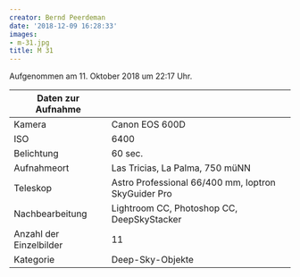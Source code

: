 ```yaml
---
creator: Bernd Peerdeman
date: '2018-12-09 16:28:33'
images:
- m-31.jpg
title: M 31
---
```

Aufgenommen am 11. Oktober 2018 um 22:17 Uhr.

| Daten zur Aufnahme | |
| - | - |
| Kamera | Canon EOS 600D |
| ISO | 6400 |
| Belichtung | 60 sec. |
| Aufnahmeort | Las Tricias, La Palma, 750 müNN |
| Teleskop | Astro Professional 66/400 mm, Ioptron SkyGuider Pro |
| Nachbearbeitung | Lightroom CC, Photoshop CC, DeepSkyStacker |
| Anzahl der Einzelbilder | 11 |
| Kategorie | Deep-Sky-Objekte |

